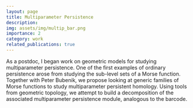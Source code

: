 ```yaml
---
layout: page
title: Multiparameter Persistence
description: 
img: assets/img/multip_bar.png
importance: 2
category: work
related_publications: true
---
```


As a postdoc, I began work on geometric models for studying multiparameter
persistence. One of the first examples of ordinary persistence arose from
studying the sub-level sets of a Morse function. Together with Peter Bubenik,
we propose looking at generic families of Morse functions to study
multiparameter persistent homology. Using tools from geometric topology, we
attempt to build a decomposition of the associated multiparameter persistence
module, analogous to the barcode. 
